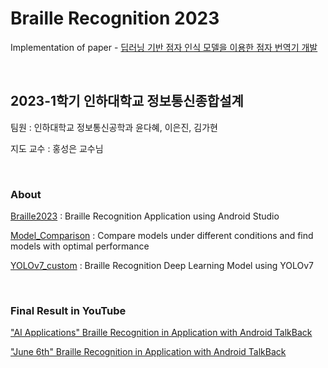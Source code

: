 # Braille Recognition 2023

Implementation of paper - [딥러닝 기반 점자 인식 모델을 이용한 점자 번역기 개발](https://drive.google.com/file/d/1uFlqMT7gCU8WJNpXl8Uf-0bpRRRPeiDc/view?usp=drive_link)

<br/>

## 2023-1학기 인하대학교 정보통신종합설계

팀원 : 인하대학교 정보통신공학과 윤다혜, 이은진, 김가현

지도 교수 : 홍성은 교수님

<br/>

### About

[Braille2023](https://github.com/ailleen1004/Braille_Recognition_2023/blob/main/Braille2023) : Braille Recognition Application using Android Studio

[Model_Comparison](https://github.com/ailleen1004/Braille_Recognition_2023/blob/main/Model_Comparison) : Compare models under different conditions and find models with optimal performance

[YOLOv7_custom](https://github.com/ailleen1004/Braille_Recognition_2023/blob/main/YOLOv7_custom) : Braille Recognition Deep Learning Model using YOLOv7

<br/>

### Final Result in YouTube

["AI Applications" Braille Recognition in Application with Android TalkBack](https://youtube.com/shorts/pqM6NC-Q7Zo?feature=share)

["June 6th" Braille Recognition in Application with Android TalkBack](https://youtube.com/shorts/IWUtWdu1-p0?feature=share)
